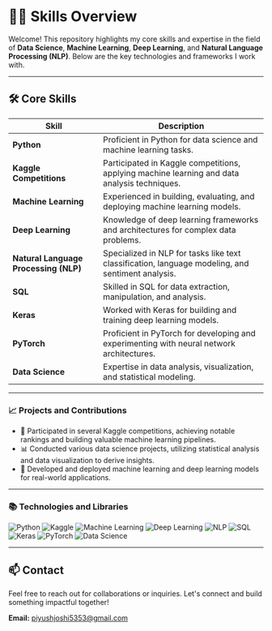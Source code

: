 # 👨‍💻 Skills Overview

Welcome! This repository highlights my core skills and expertise in the field of **Data Science**, **Machine Learning**, **Deep Learning**, and **Natural Language Processing (NLP)**. Below are the key technologies and frameworks I work with.

---

## 🛠️ Core Skills

| Skill                     | Description  |
|---------------------------|--------------|
| **Python**                | Proficient in Python for data science and machine learning tasks. |
| **Kaggle Competitions**   | Participated in Kaggle competitions, applying machine learning and data analysis techniques. |
| **Machine Learning**      | Experienced in building, evaluating, and deploying machine learning models. |
| **Deep Learning**         | Knowledge of deep learning frameworks and architectures for complex data problems. |
| **Natural Language Processing (NLP)** | Specialized in NLP for tasks like text classification, language modeling, and sentiment analysis. |
| **SQL**                   | Skilled in SQL for data extraction, manipulation, and analysis. |
| **Keras**                 | Worked with Keras for building and training deep learning models. |
| **PyTorch**               | Proficient in PyTorch for developing and experimenting with neural network architectures. |
| **Data Science**          | Expertise in data analysis, visualization, and statistical modeling. |

---

### 📈 Projects and Contributions

- 🏅 Participated in several Kaggle competitions, achieving notable rankings and building valuable machine learning pipelines.
- 📊 Conducted various data science projects, utilizing statistical analysis and data visualization to derive insights.
- 🤖 Developed and deployed machine learning and deep learning models for real-world applications.

---

### 📚 Technologies and Libraries

![Python](https://img.shields.io/badge/-Python-3776AB?logo=python&logoColor=white&style=for-the-badge)
![Kaggle](https://img.shields.io/badge/-Kaggle-20BEFF?logo=kaggle&logoColor=white&style=for-the-badge)
![Machine Learning](https://img.shields.io/badge/-Machine%20Learning-F7931E?style=for-the-badge)
![Deep Learning](https://img.shields.io/badge/-Deep%20Learning-EE4C2C?style=for-the-badge)
![NLP](https://img.shields.io/badge/-NLP-FF6F61?style=for-the-badge)
![SQL](https://img.shields.io/badge/-SQL-4479A1?logo=postgresql&logoColor=white&style=for-the-badge)
![Keras](https://img.shields.io/badge/-Keras-D00000?logo=keras&logoColor=white&style=for-the-badge)
![PyTorch](https://img.shields.io/badge/-PyTorch-EE4C2C?logo=pytorch&logoColor=white&style=for-the-badge)
![Data Science](https://img.shields.io/badge/-Data%20Science-3776AB?style=for-the-badge)

---

## 📫 Contact

Feel free to reach out for collaborations or inquiries. Let's connect and build something impactful together!

**Email:** [piyushjoshi5353@gmail.com](mailto:piyushjoshi5353@gmail.com)

